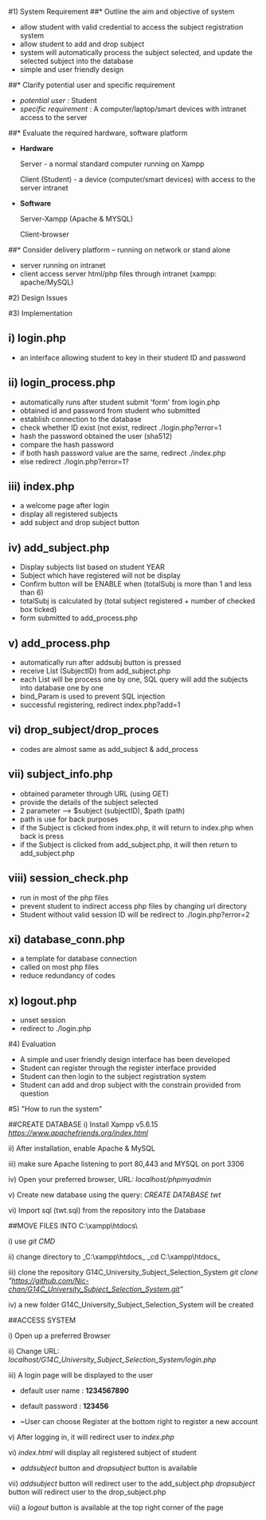 #1) System Requirement
##* Outline the aim and objective of system 
- allow student with valid credential to access the subject registration system
- allow student to add and drop subject 
- system will automatically process the subject selected, and update the selected subject into the database
- simple and user friendly design

##* Clarify potential user and specific requirement
- *potential user* : Student
- *specific requirement* : A computer/laptop/smart devices with intranet access to the server

##* Evaluate the required hardware, software platform 
- __Hardware__

  Server           - a normal standard computer running on Xampp

  Client (Student) - a device (computer/smart devices) with access to the server intranet

- __Software__

  Server-Xampp (Apache & MYSQL)

  Client-browser


##* Consider delivery platform – running on network or stand alone
- server running on intranet
- client access server html/php files through intranet (xampp: apache/MySQL)



#2) Design Issues

#3) Implementation

## i) login.php 
- an interface allowing student to key in their student ID and password

## ii) login_process.php
- automatically runs after student submit 'form' from login.php
- obtained id and password from student who submitted
- establish connection to the database
- check whether ID exist (not exist, redirect ./login.php?error=1
- hash the password obtained the user (sha512)
- compare the hash password 
- if both hash password value are the same, redirect ./index.php
- else redirect ./login.php?error=1?

## iii) index.php
 - a welcome page after login
 - display all registered subjects
 - add subject and drop subject button
 
 
## iv) add_subject.php
 - Display subjects list based on student YEAR
 - Subject which have registered will not be display
 - Confirm button will be ENABLE when (totalSubj is more than 1 and less than 6)
 - totalSubj is calculated by (total subject registered +  number of checked box ticked)
 - form submitted to add_process.php

## v) add_process.php
 - automatically run after addsubj button is pressed
 - receive List (SubjectID) from add_subject.php
 - each List will be process one by one, SQL query will add the subjects into database one by one
 - bind_Param is used to prevent SQL injection
 - successful registering, redirect index.php?add=1

## vi) drop_subject/drop_proces
 - codes are almost same as add_subject & add_process

## vii) subject_info.php
 - obtained parameter through URL (using GET)
 - provide the details of the subject selected
 - 2 parameter --> $subject (subjectID), $path (path)
 - path is use for back purposes
 - if the Subject is clicked from index.php,  it will return to index.php when back is press
 - if the Subject is clicked from add_subject.php, it will then return to add_subject.php  
 
## viii) session_check.php
 - run in most of the php files
 - prevent student to indirect access php files by changing url directory
 - Student without valid session ID will be redirect to ./login.php?error=2
 
## xi) database_conn.php
 - a template for database connection
 - called on most php files 
 - reduce redundancy of codes 

## x) logout.php
 - unset session
 - redirect to ./login.php

#4) Evaluation
- A simple and user friendly design interface has been developed
- Student can register through the register interface provided
- Student can then login to the subject registration system
- Student can add and drop subject with the constrain provided from question

#5) "How to run the system"

##CREATE DATABASE
i) Install Xampp v5.6.15 _https://www.apachefriends.org/index.html_

ii) After installation, enable Apache & MySQL

iii) make sure Apache listening to port 80,443 and MYSQL on port 3306

iv) Open your preferred browser, URL: _localhost/phpmyadmin_

v) Create new database using the query: _CREATE DATABASE twt_

vi) Import sql (twt.sql) from the repository into the Database

##MOVE FILES INTO C:\xampp\htdocs\

i) use _git CMD_

ii) change directory to _C:\xampp\htdocs\_
_cd C:\xampp\htdocs\_

iii) clone the repository G14C_University_Subject_Selection_System
_git clone "https://github.com/Nic-chan/G14C_University_Subject_Selection_System.git"_

iv) a new folder G14C_University_Subject_Selection_System will be created

##ACCESS SYSTEM

i) Open up a preferred Browser

ii) Change URL: _localhost/G14C_University_Subject_Selection_System/login.php_

iii) A login page will be displayed to the user

- default user name : __1234567890__

- default password  : __123456__

- ~User can choose Register at the bottom right to register a new account

v) After logging in, it will redirect user to _index.php_

vi) _index.html_ will display all registered subject of student
- _addsubject_ button and _dropsubject_ button is available

vii) 
_addsubject_ button will redirect user to the add_subject.php
_dropsubject_ button will redirect user to the drop_subject.php

viii) a _logout_ button is available at the top right corner of the page
